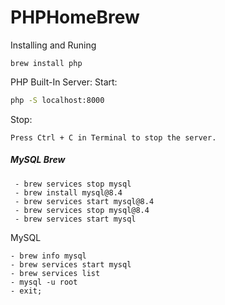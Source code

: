 # PHPHomeBrew
Installing and Runing


```
brew install php
```

PHP Built-In Server:
Start:
``` bash
php -S localhost:8000
```
Stop:
```
Press Ctrl + C in Terminal to stop the server.
```

<h5>MySQL Brew </h5>

```
 - brew services stop mysql
 - brew install mysql@8.4
 - brew services start mysql@8.4
 - brew services stop mysql@8.4
 - brew services start mysql

```

MySQL 

```
- brew info mysql 
- brew services start mysql 
- brew services list
- mysql -u root
- exit;

```
